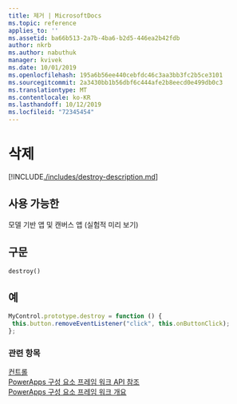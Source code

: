 ```yaml
---
title: 제거 | MicrosoftDocs
ms.topic: reference
applies_to: ''
ms.assetid: ba66b513-2a7b-4ba6-b2d5-446ea2b42fdb
author: nkrb
ms.author: nabuthuk
manager: kvivek
ms.date: 10/01/2019
ms.openlocfilehash: 195a6b56ee440cebfdc46c3aa3bb3fc2b5ce3101
ms.sourcegitcommit: 2a3430bb1b56dbf6c444afe2b8eecd0e499db0c3
ms.translationtype: MT
ms.contentlocale: ko-KR
ms.lasthandoff: 10/12/2019
ms.locfileid: "72345454"
---
```

# <a name="destroy"></a>삭제

[!INCLUDE[./includes/destroy-description.md](./includes/destroy-description.md)]

## <a name="available-for"></a>사용 가능한 

모델 기반 앱 및 캔버스 앱 (실험적 미리 보기)

## <a name="syntax"></a>구문

`destroy()`

## <a name="example"></a>예

```javascript
MyControl.prototype.destroy = function () {
 this.button.removeEventListener("click", this.onButtonClick);
};
```

### <a name="related-topics"></a>관련 항목

[컨트롤](../control.md)<br/>
[PowerApps 구성 요소 프레임 워크 API 참조](../../reference/index.md)<br/>
[PowerApps 구성 요소 프레임 워크 개요](../../overview.md)